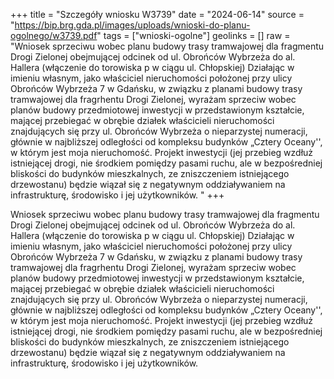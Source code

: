 +++
title = "Szczegóły wniosku W3739"
date = "2024-06-14"
source = "https://bip.brg.gda.pl/images/uploads/wnioski-do-planu-ogolnego/w3739.pdf"
tags = ["wnioski-ogolne"]
geolinks = []
raw = "Wniosek sprzeciwu wobec planu budowy trasy tramwajowej dla fragmentu Drogi Zielonej obejmującej odcinek od ul. Obrońców Wybrzeża do al. Hallera (włączenie do torowiska p w ciągu ul. Chłopskiej) Działając w imieniu własnym, jako właściciel nieruchomości położonej przy ulicy Obrońców Wybrzeża 7 w Gdańsku, w związku z planami budowy trasy tramwajowej dla fragrhentu Drogi Zielonej, wyrażam sprzeciw wobec planów budowy przedmiotowej inwestycji w przedstawionym kształcie, mającej przebiegać w obrębie działek właścicieli nieruchomości znajdujących się przy ul. Obrońców Wybrzeża o nieparzystej numeracji, głównie w najbliższej odległości od kompleksu budynków „Cztery Oceany'', w którym jest moja  nieruchomość. Projekt inwestycji (jej przebieg wzdłuż istniejącej drogi, nie środkiem pomiędzy pasami ruchu, ale w bezpośredniej bliskości do budynków mieszkalnych, ze zniszczeniem istniejącego drzewostanu) będzie wiązał się z negatywnym oddziaływaniem na infrastrukturę, środowisko i jej użytkowników. "
+++

Wniosek sprzeciwu wobec planu budowy trasy tramwajowej dla fragmentu Drogi
Zielonej obejmującej odcinek od ul. Obrońców Wybrzeża do al. Hallera (włączenie do torowiska
p
w ciągu ul. Chłopskiej) Działając w imieniu własnym, jako właściciel nieruchomości położonej
przy ulicy Obrońców Wybrzeża 7 w Gdańsku, w związku z planami budowy trasy tramwajowej
dla fragrhentu Drogi Zielonej, wyrażam sprzeciw wobec planów budowy przedmiotowej
inwestycji w przedstawionym kształcie, mającej przebiegać w obrębie działek właścicieli
nieruchomości znajdujących się przy ul. Obrońców Wybrzeża o nieparzystej numeracji, głównie
w najbliższej odległości od kompleksu budynków „Cztery Oceany'', w którym jest moja 
nieruchomość. Projekt inwestycji (jej przebieg wzdłuż istniejącej drogi, nie środkiem pomiędzy
pasami ruchu, ale w bezpośredniej bliskości do budynków mieszkalnych, ze zniszczeniem
istniejącego drzewostanu) będzie wiązał się z negatywnym oddziaływaniem na infrastrukturę,
środowisko i jej użytkowników.



